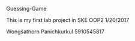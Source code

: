 Guessing-Game

This is my first lab project in SKE OOP2 1/20/2017

Wongsathorn Panichkurkul 5910545817